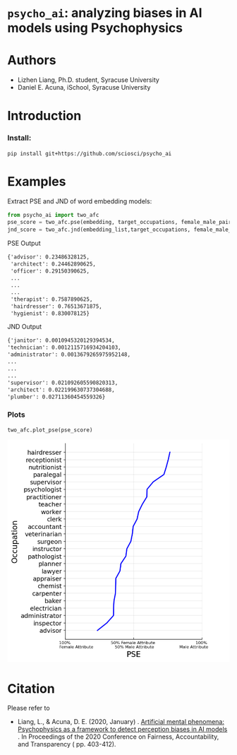 # `psycho_ai`: analyzing biases in AI models using Psychophysics

# Authors

- Lizhen Liang, Ph.D. student, Syracuse University
- Daniel E. Acuna, iSchool, Syracuse University

# Introduction
### Install:
```
pip install git+https://github.com/sciosci/psycho_ai
```

### 

# Examples

Extract PSE and JND of word embedding models:

```python
from psycho_ai import two_afc
pse_score = two_afc.pse(embedding, target_occupations, female_male_pairs)
jnd_score = two_afc.jnd(embedding_list,target_occupations, female_male_pairs)
```
PSE Output
```
{'advisor': 0.23486328125,
 'architect': 0.24462890625,
 'officer': 0.29150390625,
 ...
 ...
 ...
 'therapist': 0.7587890625,
 'hairdresser': 0.76513671875,
 'hygienist': 0.830078125}
 ```
 JND Output
 ```
{'janitor': 0.0010945320129394534,
 'technician': 0.0012115716934204103,
 'administrator': 0.0013679265975952148,
 ...
 ...
 ...
 'supervisor': 0.021092605590820313,
 'architect': 0.022199630737304688,
 'plumber': 0.02711360454559326}
 ```
 ### Plots
 ```python
 two_afc.plot_pse(pse_score)
 ```
 ![pse_demo](pse_demo.png)
# Citation

Please refer to

- Liang, L., & Acuna, D. E. (2020, January)
  . [Artificial mental phenomena: Psychophysics as a framework to detect perception biases in AI models](https://dl.acm.org/doi/abs/10.1145/3351095.3375623)
  . In Proceedings of the 2020 Conference on Fairness, Accountability, and Transparency (
  pp. 403-412).

